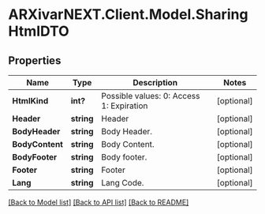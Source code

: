 # ARXivarNEXT.Client.Model.SharingHtmlDTO
## Properties

Name | Type | Description | Notes
------------ | ------------- | ------------- | -------------
**HtmlKind** | **int?** | Possible values:  0: Access  1: Expiration  | [optional] 
**Header** | **string** | Header | [optional] 
**BodyHeader** | **string** | Body Header. | [optional] 
**BodyContent** | **string** | Body Content. | [optional] 
**BodyFooter** | **string** | Body footer. | [optional] 
**Footer** | **string** | Footer | [optional] 
**Lang** | **string** | Lang Code. | [optional] 

[[Back to Model list]](../README.md#documentation-for-models) [[Back to API list]](../README.md#documentation-for-api-endpoints) [[Back to README]](../README.md)

